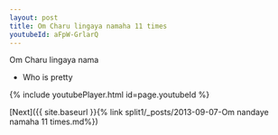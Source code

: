 ```yaml
---
layout: post
title: Om Charu lingaya namaha 11 times
youtubeId: aFpW-GrlarQ
---
```

 
 
Om Charu lingaya nama 
 
 -  Who is pretty 
 
  
 
  
 
 
 
 
 
 


{% include youtubePlayer.html id=page.youtubeId %}
 
[Next]({{ site.baseurl }}{% link  split1/_posts/2013-09-07-Om nandaye namaha 11 times.md%})
 
